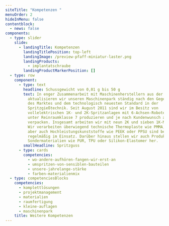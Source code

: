 ```yaml
---
siteTitle: "Kompetenzen "
menuOrder: 2
hideInMenu: false
contentblock:
  - news: false
components:
  - type: slider
    slide:
      - landingTitle: Kompetenzen
        landingTitlePosition: top-left
        landingImage: /preview-pfaff-miniatur-laster.png
        landingProducts:
          - implantatschraube
        landingProductMarkerPosition: []
  - type: row
    component:
      - type: text
        headline: Schussgewicht von 0,01 g bis 50 g
        text: In enger Zusammenarbeit mit Maschinenherstellern aus der Region
          aktualisieren wir unseren Maschinenpark ständig nach den Gegebenheiten
          des Marktes und dem technologisch neuesten Standard in der
          Spritzgießtechnik. Seit August 2011 sind wir im Besitz von
          vollelektrischen 1K- und 2K-Spritzanlagen mit 6-Achsen-Robotern, die
          unter Reinraumklasse 7 produzieren und je nach Kundenwunsch auch
          verpacken. Insgesamt arbeiten wir mit neun 2K und sieben 1K-Maschinen.
          Wir verarbeiten überwiegend technische Thermoplaste wie PMMA, POM,
          aber auch Hochleistungskunststoffe wie PEEK oder PPSU sind bei uns
          regelmäßig im Einsatz. Darüber hinaus stellen wir auch Produkte aus
          Sondermaterialien wie PUR, TPU oder Silikon-Elastomer her.
        smallHeadline: Spritzguss
      - type: cards
        competencies:
          - wo-andere-aufhören-fangen-wir-erst-an
          - umspritzen-von-sensiblen-bauteilen
          - unsere-jahrelange-stärke
          - farben-materialienmix
  - type: competenciesBlocks
    competencies:
      - komplettlösungen
      - projektmanagement
      - materialien
      - raumfertigung
      - kleine-auflagen
      - maschinenpark
    title: Weitere Kompetenzen
---
```

